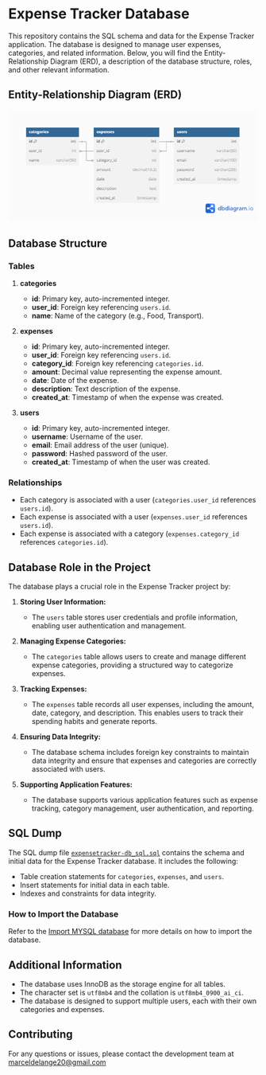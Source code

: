 # Expense Tracker Database

This repository contains the SQL schema and data for the Expense Tracker application. The database is designed to manage user expenses, categories, and related information. Below, you will find the Entity-Relationship Diagram (ERD), a description of the database structure, roles, and other relevant information.

## Entity-Relationship Diagram (ERD)

![Expense Tracker ERD](expense_tracker-erd.png)

## Database Structure

### Tables

1. **categories**
   - **id**: Primary key, auto-incremented integer.
   - **user_id**: Foreign key referencing `users.id`.
   - **name**: Name of the category (e.g., Food, Transport).

2. **expenses**
   - **id**: Primary key, auto-incremented integer.
   - **user_id**: Foreign key referencing `users.id`.
   - **category_id**: Foreign key referencing `categories.id`.
   - **amount**: Decimal value representing the expense amount.
   - **date**: Date of the expense.
   - **description**: Text description of the expense.
   - **created_at**: Timestamp of when the expense was created.

3. **users**
   - **id**: Primary key, auto-incremented integer.
   - **username**: Username of the user.
   - **email**: Email address of the user (unique).
   - **password**: Hashed password of the user.
   - **created_at**: Timestamp of when the user was created.

### Relationships

- Each category is associated with a user (`categories.user_id` references `users.id`).
- Each expense is associated with a user (`expenses.user_id` references `users.id`).
- Each expense is associated with a category (`expenses.category_id` references `categories.id`).

## Database Role in the Project

The database plays a crucial role in the Expense Tracker project by:

1. **Storing User Information:**
   - The `users` table stores user credentials and profile information, enabling user authentication and management.

2. **Managing Expense Categories:**
   - The `categories` table allows users to create and manage different expense categories, providing a structured way to categorize expenses.

3. **Tracking Expenses:**
   - The `expenses` table records all user expenses, including the amount, date, category, and description. This enables users to track their spending habits and generate reports.

4. **Ensuring Data Integrity:**
   - The database schema includes foreign key constraints to maintain data integrity and ensure that expenses and categories are correctly associated with users.

5. **Supporting Application Features:**
   - The database supports various application features such as expense tracking, category management, user authentication, and reporting.

## SQL Dump

The SQL dump file [`expensetracker-db_sql.sql`](./expensetracker-db_sql.sql) contains the schema and initial data for the Expense Tracker database. It includes the following:

- Table creation statements for `categories`, `expenses`, and `users`.
- Insert statements for initial data in each table.
- Indexes and constraints for data integrity.

### How to Import the Database
Refer to the [Import MYSQL database](./README.md/#how-to-import-the-database) for more details on how to import the database.

## Additional Information

- The database uses InnoDB as the storage engine for all tables.
- The character set is `utf8mb4` and the collation is `utf8mb4_0900_ai_ci`.
- The database is designed to support multiple users, each with their own categories and expenses.

## Contributing
For any questions or issues, please contact the development team at [marceldelange20@gmail.com](mailto:marceldelange20@gmail.com)